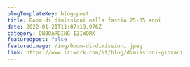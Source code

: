 ```yaml
---
blogTemplateKey: blog-post
title: Boom di dimissioni nella fascia 25-35 anni
date: 2022-01-21T11:07:19.976Z
category: ONBOARDING IZIWORK
featuredpost: false
featuredimage: /img/boom-di-dimissioni.jpeg
link: https://www.iziwork.com/it/blog/dimissioni-giovani
---
```

